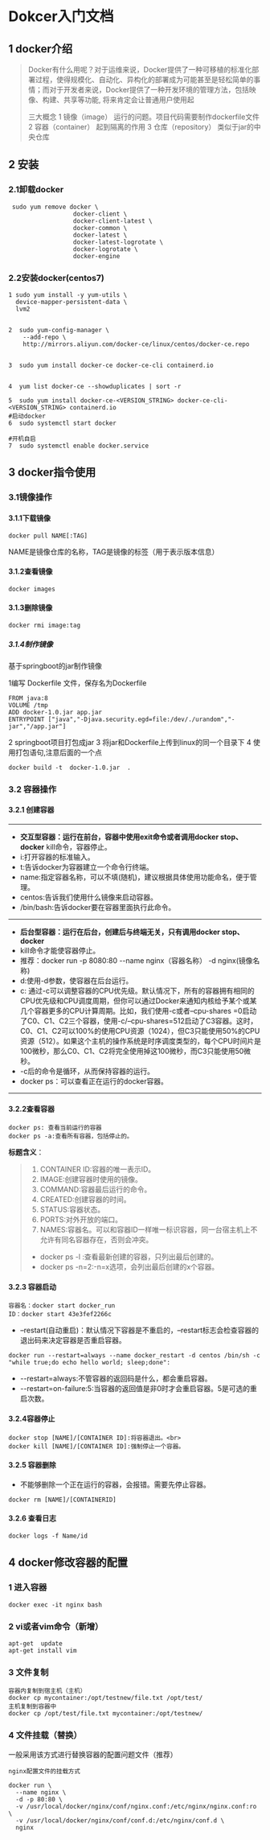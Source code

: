 # Dokcer入门文档

## 1 docker介绍

> Docker有什么用呢？对于运维来说，Docker提供了一种可移植的标准化部署过程，使得规模化、自动化、异构化的部署成为可能甚至是轻松简单的事情；而对于开发者来说，Docker提供了一种开发环境的管理方法，包括映像、构建、共享等功能, 将来肯定会让普通用户使用起 
>
> 三大概念
> 1 镜像（image） 运行的问题。项目代码需要制作dockerfile文件
> 2 容器（container） 起到隔离的作用 
> 3 仓库（repository） 类似于jar的中央仓库

## 2 安装

### 2.1卸载docker

```
 sudo yum remove docker \
                  docker-client \
                  docker-client-latest \
                  docker-common \
                  docker-latest \
                  docker-latest-logrotate \
                  docker-logrotate \
                  docker-engine
```

### 2.2安装docker(centos7)

```
1 sudo yum install -y yum-utils \
  device-mapper-persistent-data \
  lvm2
  

2  sudo yum-config-manager \
    --add-repo \
    http://mirrors.aliyun.com/docker-ce/linux/centos/docker-ce.repo


3  sudo yum install docker-ce docker-ce-cli containerd.io


4  yum list docker-ce --showduplicates | sort -r

5  sudo yum install docker-ce-<VERSION_STRING> docker-ce-cli-<VERSION_STRING> containerd.io
#启动docker
6  sudo systemctl start docker

#开机自启
7  sudo systemctl enable docker.service
```

## 3 docker指令使用

### 3.1镜像操作

#### 3.1.1下载镜像

```
docker pull NAME[:TAG]
```

NAME是镜像仓库的名称，TAG是镜像的标签（用于表示版本信息）

#### 3.1.2查看镜像

```
docker images
```

#### 3.1.3删除镜像

```
docker rmi image:tag
```

##### 3.1.4制作镜像

基于springboot的jar制作镜像

1编写 Dockerfile 文件，保存名为Dockerfile

```
FROM java:8
VOLUME /tmp
ADD docker-1.0.jar app.jar
ENTRYPOINT ["java","-Djava.security.egd=file:/dev/./urandom","-jar","/app.jar"]
```

2 springboot项目打包成jar
3 将jar和Dockerfile上传到linux的同一个目录下
4 使用打包语句,注意后面的一个点 

```
docker build -t  docker-1.0.jar  .
```

### 3.2 容器操作

#### 3.2.1 创建容器

------

- **交互型容器：运行在前台，容器中使用exit命令或者调用docker stop、docker** kill命令，容器停止。
- i:打开容器的标准输入。
- t:告诉docker为容器建立一个命令行终端。
- name:指定容器名称，可以不填(随机)，建议根据具体使用功能命名，便于管理。
- centos:告诉我们使用什么镜像来启动容器。
- /bin/bash:告诉docker要在容器里面执行此命令。

------

- **后台型容器：运行在后台，创建后与终端无关，只有调用docker stop、docker**
- kill命令才能使容器停止。
- 推荐：docker run -p 8080:80 --name nginx（容器名称） -d nginx(镜像名称)
- d:使用-d参数，使容器在后台运行。
- c: 通过-c可以调整容器的CPU优先级。默认情况下，所有的容器拥有相同的CPU优先级和CPU调度周期，但你可以通过Docker来通知内核给予某个或某几个容器更多的CPU计算周期。比如，我们使用-c或者–cpu-shares =0启动了C0、C1、C2三个容器，使用-c/–cpu-shares=512启动了C3容器。这时，C0、C1、C2可以100%的使用CPU资源（1024），但C3只能使用50%的CPU资源（512）。如果这个主机的操作系统是时序调度类型的，每个CPU时间片是100微秒，那么C0、C1、C2将完全使用掉这100微秒，而C3只能使用50微秒。
- -c后的命令是循环，从而保持容器的运行。
- docker ps：可以查看正在运行的docker容器。

------

#### 3.2.2查看容器

```
docker ps: 查看当前运行的容器
docker ps -a:查看所有容器，包括停止的。
```

**标题含义**：

>1. CONTAINER ID:容器的唯一表示ID。
>2. IMAGE:创建容器时使用的镜像。
>3. COMMAND:容器最后运行的命令。
>4. CREATED:创建容器的时间。
>5. STATUS:容器状态。
>6. PORTS:对外开放的端口。
>7. NAMES:容器名。可以和容器ID一样唯一标识容器，同一台宿主机上不允许有同名容器存在，否则会冲突。
>
>- docker ps -l :查看最新创建的容器，只列出最后创建的。
>- docker ps -n=2:-n=x选项，会列出最后创建的x个容器。
>
>

#### 3.2.3 容器启动

```
容器名：docker start docker_run
ID：docker start 43e3fef2266c
```

- –restart(自动重启)：默认情况下容器是不重启的，–restart标志会检查容器的退出码来决定容器是否重启容器。

```
docker run --restart=always --name docker_restart -d centos /bin/sh -c "while true;do echo hello world; sleep;done":
```

- --restart=always:不管容器的返回码是什么，都会重启容器。
- --restart=on-failure:5:当容器的返回值是非0时才会重启容器。5是可选的重启次数。

#### 3.2.4容器停止

```
docker stop [NAME]/[CONTAINER ID]:将容器退出。<br>
docker kill [NAME]/[CONTAINER ID]:强制停止一个容器。
```

#### 3.2.5 容器删除

- 不能够删除一个正在运行的容器，会报错。需要先停止容器。

```
docker rm [NAME]/[CONTAINERID]
```

#### 3.2.6 查看日志

```
docker logs -f Name/id
```

## 4 docker修改容器的配置

### 1 进入容器

```
docker exec -it nginx bash
```

### 2 vi或者vim命令（新增）

```shell
apt-get  update
apt-get install vim
```

### 3 文件复制

```
容器内复制到宿主机（主机）
docker cp mycontainer:/opt/testnew/file.txt /opt/test/
主机复制到容器中
docker cp /opt/test/file.txt mycontainer:/opt/testnew/
```

### 4 文件挂载（替换）

一般采用该方式进行替换容器的配置问题文件（推荐）

```shell
nginx配置文件的挂载方式

docker run \
  --name nginx \
  -d -p 80:80 \
  -v /usr/local/docker/nginx/conf/nginx.conf:/etc/nginx/nginx.conf:ro \
  -v /usr/local/docker/nginx/conf/conf.d:/etc/nginx/conf.d \
  nginx
```
